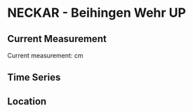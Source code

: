 # NECKAR - Beihingen Wehr UP

## Current Measurement

Current measurement: <Value topic="rivers/pegel-online/NECKAR/Beihingen Wehr UP/measurementValue"/> cm

## Time Series

<TimeSeries topic="rivers/pegel-online/NECKAR/Beihingen Wehr UP/measurementValue" period="week" />

## Location

<WorldMap>
  <Marker lat="48.943648898548425" lon="9.209620065693791" labelTopic="rivers/pegel-online/NECKAR/Beihingen Wehr UP" />
</WorldMap>
